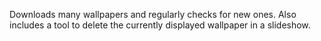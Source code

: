 Downloads many wallpapers and regularly checks for new ones. Also includes a tool to delete the currently displayed wallpaper in a slideshow.